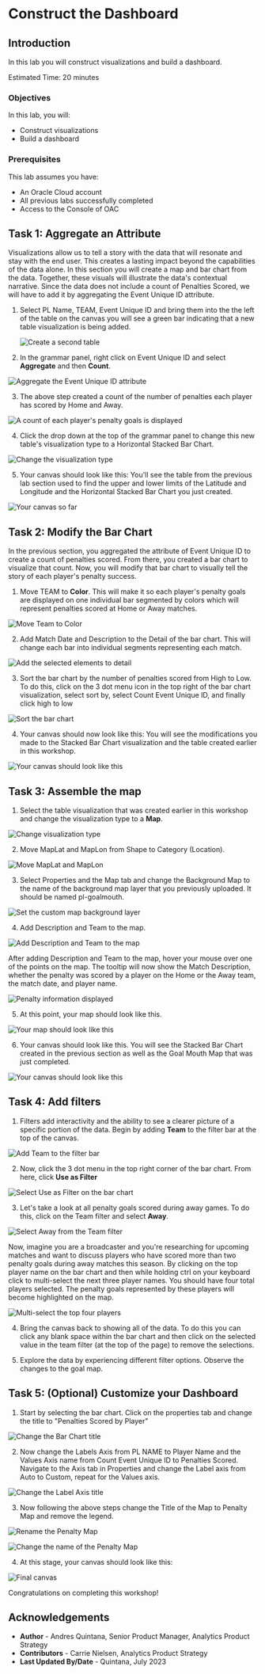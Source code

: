 # Construct the Dashboard

## Introduction

In this lab you will construct visualizations and build a dashboard.

Estimated Time: 20 minutes

### Objectives

In this lab, you will:
* Construct visualizations
* Build a dashboard

### Prerequisites

This lab assumes you have:
* An Oracle Cloud account
* All previous labs successfully completed
* Access to the Console of OAC


## Task 1: Aggregate an Attribute 
Visualizations allow us to tell a story with the data that will resonate and stay with the end user. This creates a lasting impact beyond the capabilities of the data alone. In this section you will create a map and bar chart from the data. Together, these visuals will illustrate the data's contextual narrative. Since the data does not include a count of Penalties Scored, we will have to add it by aggregating the Event Unique ID attribute.

1. Select PL Name, TEAM, Event Unique ID and bring them into the the left of the table on the canvas you will see a green bar indicating that a new table visualization is being added. 

	![Create a second table](images/aggregate-attribute1.png)

2. In the grammar panel, right click on Event Unique ID and select **Aggregate** and then **Count**.

  ![Aggregate the Event Unique ID attribute](images/aggregate-attribute2.png)

3. The above step created a count of the number of penalties each player has scored by Home and Away. 

  ![A count of each player's penalty goals is displayed](images/aggregate-attribute3.png) 

4. Click the drop down at the top of the grammar panel to change this new table's visualization type to a Horizontal Stacked Bar Chart.

  ![Change the visualization type](images/aggregate-attribute4.png)

5. Your canvas should look like this: You'll see the table from the previous lab section used to find the upper and lower limits of the Latitude and Longitude and  the Horizontal Stacked Bar Chart you just created.

  ![Your canvas so far](images/aggregate-attribute5.png)

## Task 2: Modify the Bar Chart
In the previous section, you aggregated the attribute of Event Unique ID to create a count of penalties scored. From there, you created a bar chart to visualize that count. Now, you will modify that bar chart to visually tell the story of each player's penalty success. 

1. Move TEAM to **Color**. This will make it so each player's penalty goals are displayed on one individual bar segmented by colors which will represent penalties scored at Home or Away matches.

  ![Move Team to Color](images/modify-barchart1.png)

2. Add Match Date and Description to the Detail of the bar chart. This will change each bar into individual segments representing each match.

  ![Add the selected elements to detail](images/modify-barchart2.png)

3. Sort the bar chart by the number of penalties scored from High to Low. To do this, click on the 3 dot menu icon in the top right of the bar chart visualization, select sort by, select Count Event Unique ID, and finally click high to low 
  
  ![Sort the bar chart](images/modify-barchart3.png)  

4. Your canvas should now look like this: You will see the modifications you made to the Stacked Bar Chart visualization and the table created earlier in this workshop.

  ![Your canvas should look like this](images/modify-barchart4.png)

## Task 3: Assemble the map

1. Select the table visualization that was created earlier in this workshop and change the visualization type to a **Map**. 

  ![Change visualization type](images/create-map1.png)

2. Move MapLat and MapLon from Shape to Category (Location). 

  ![Move MapLat and MapLon](images/create-map2.png)

3. Select Properties and the Map tab and change the Background Map to the name of the background map layer that you previously uploaded. It should  be named pl-goalmouth.

  ![Set the custom map background layer](images/create-map3.png)

4. Add Description and Team to the map. 

  ![Add Description and Team to the map](images/create-map6.png)

  After adding Description and Team to the map, hover your mouse over one of the points on the map. The tooltip will now show the Match Description, whether the penalty was scored by a player on the Home or the Away team, the match date, and player name. 

  ![Penalty information displayed](images/create-map7.png)

5. At this point, your map should look like this.

  ![Your map should look like this](images/create-map4.png)

6. Your canvas should look like this. You will see the Stacked Bar Chart created in the previous section as well as the Goal Mouth Map that was just completed. 
  
  ![Your canvas should look like this](images/create-map5.png)

## Task 4: Add filters

1. Filters add interactivity and the ability to see a clearer picture of a specific portion of the data. Begin by adding **Team** to the filter bar at the top of the canvas. 

  ![Add Team to the filter bar](images/add-filter1.png)

2. Now, click the 3 dot menu in the top right corner of the bar chart. From here, click **Use as Filter** 

  ![Select Use as Filter on the bar chart](images/add-filter2.png)

3. Let's take a look at all penalty goals scored during away games. To do this, click on the Team filter and select **Away**.  

  ![Select Away from the Team filter](images/add-filter3.png)

Now, imagine you are a broadcaster and you're researching for upcoming matches and want to discuss players who have scored more than two penalty goals during away matches this season. By clicking on the top player name on the bar chart and then while holding ctrl on your keyboard click to multi-select the next three player names. You should have four total players selected. The penalty goals represented by these players will become highlighted on the map.  

  ![Multi-select the top four players](images/add-filter4.png)

4. Bring the canvas back to showing all of the data. To do this you can click any blank space within the bar chart and then click on the selected value in the team filter (at the top of the page) to remove the selections. 

7. Explore the data by experiencing different filter options. Observe the changes to the goal map. 

## Task 5: (Optional) Customize your Dashboard 

1. Start by selecting the bar chart. Click on the properties tab and change the title to "Penalties Scored by Player"

  ![Change the Bar Chart title](images/customize1.png)

2. Now change the Labels Axis from PL NAME to Player Name and the Values Axis name from Count Event Unique ID to Penalties Scored. Navigate to the Axis tab in Properties and change the Label axis from Auto to Custom, repeat for the Values axis. 

  ![Change the Label Axis title](images/customize2.png)

3. Now following the above steps change the Title of the Map to Penalty Map and remove the legend. 

  ![Rename the Penalty Map](images/customize3.png)

  ![Change the name of the Penalty Map](images/customize4.png)

4. At this stage, your canvas should look like this:

  ![Final canvas](images/customize5.png)

Congratulations on completing this workshop! 


## Acknowledgements
* **Author** - Andres Quintana, Senior Product Manager, Analytics Product Strategy
* **Contributors** -  Carrie Nielsen, Analytics Product Strategy
* **Last Updated By/Date** - Quintana, July 2023
